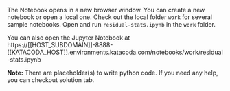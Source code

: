The Notebook opens in a new browser window. You can create a new notebook or open a local one. Check out the local folder `work` for several sample notebooks. Open and run `residual-stats.ipynb` in the `work` folder.

You can also open the Jupyter Notebook at https://[[HOST_SUBDOMAIN]]-8888-[[KATACODA_HOST]].environments.katacoda.com/notebooks/work/residual-stats.ipynb

**Note:**
There are placeholder(s) to write python code. If you need any help, you can checkout solution tab.